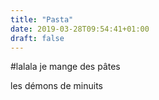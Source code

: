 ```yaml
---
title: "Pasta"
date: 2019-03-28T09:54:41+01:00
draft: false
---
```


#lalala
je mange des pâtes

les démons de minuits